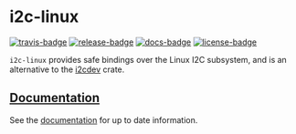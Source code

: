 # i2c-linux

[![travis-badge][]][travis] [![release-badge][]][cargo] [![docs-badge][]][docs] [![license-badge][]][license]

`i2c-linux` provides safe bindings over the Linux I2C subsystem, and is an
alternative to the [i2cdev](https://github.com/rust-embedded/rust-i2cdev) crate.

## [Documentation][docs]

See the [documentation][docs] for up to date information.

[travis-badge]: https://img.shields.io/travis/arcnmx/i2c-linux-rs/master.svg?style=flat-square
[travis]: https://travis-ci.org/arcnmx/i2c-linux-rs
[release-badge]: https://img.shields.io/crates/v/i2c-linux.svg?style=flat-square
[cargo]: https://crates.io/crates/i2c-linux
[docs-badge]: https://img.shields.io/badge/API-docs-blue.svg?style=flat-square
[docs]: http://arcnmx.github.io/i2c-linux-rs/i2c_linux/
[license-badge]: https://img.shields.io/badge/license-MIT-ff69b4.svg?style=flat-square
[license]: https://github.com/arcnmx/i2c-linux-rs/blob/master/COPYING
